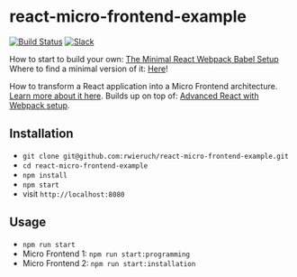 # react-micro-frontend-example

[![Build Status](https://travis-ci.org/rwieruch/react-webpack-babel-hierarchical.svg?branch=master)](https://travis-ci.org/rwieruch/react-webpack-babel-hierarchical) [![Slack](https://slack-the-road-to-learn-react.wieruch.com/badge.svg)](https://slack-the-road-to-learn-react.wieruch.com/)

How to start to build your own: [The Minimal React Webpack Babel Setup](https://www.robinwieruch.de/minimal-react-webpack-babel-setup/)
Where to find a minimal version of it: [Here](https://github.com/rwieruch/minimal-react-webpack-babel-setup)!

How to transform a React application into a Micro Frontend architecture. [Learn more about it here](https://www.robinwieruch.de/react-micro-frontend). Builds up on top of: [Advanced React with Webpack setup](https://github.com/rwieruch/advanced-react-webpack-babel-setup).

## Installation

- `git clone git@github.com:rwieruch/react-micro-frontend-example.git`
- `cd react-micro-frontend-example`
- `npm install`
- `npm start`
- visit `http://localhost:8080`

## Usage

- `npm run start`
- Micro Frontend 1: `npm run start:programming`
- Micro Frontend 2: `npm run start:installation`
